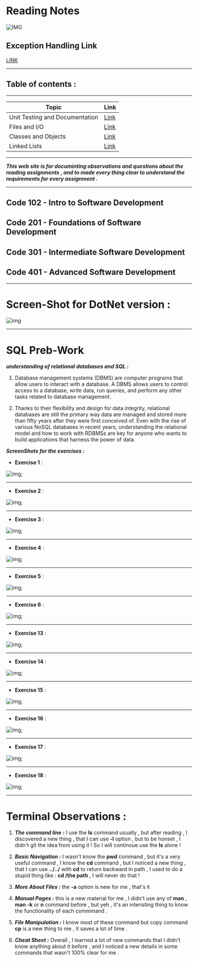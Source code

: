 # Reading Notes

![IMG](https://www.noodleman.co.uk/images/source/internal-notes/Notes.png)

## Exception Handling Link

[LINK](/ExceptionsHandling.md)

---

## Table of contents :

---

| Topic      | Link |
| -----------| ----------- |
|   Unit Testing and Documentation    |   [Link](/UnitTestingAndDocumentation.md)     |
|   Files and I/O                     |   [Link](/FilesStreams.md)                    |
|   Classes and Objects                     |   [Link](/classesAndObjects.md)                    |
|   Linked Lists       |   [Link](/LinkedLists.md)                    |


---



***This web site is for documinting observations and questions about the reading assignments , and to made every thing clear to understand the requirements for every assignment .***

---

## Code 102 - Intro to Software Development
## Code 201 - Foundations of Software Development
## Code 301 - Intermediate Software Development
## Code 401 - Advanced Software Development

---

# Screen-Shot for DotNet version :

![img](/aseets/dotnet-version.PNG)

---




# SQL Preb-Work

***understanding of relational databases and SQL :***
1. Database management systems (DBMS) are computer programs that allow users to interact with a database. A DBMS allows users to control access to a database, write data, run queries, and perform any other tasks related to database management.

2. Thanks to their flexibility and design for data integrity, relational databases are still the primary way data are managed and stored more than fifty years after they were first conceived of. Even with the rise of various NoSQL databases in recent years, understanding the relational model and how to work with RDBMSs are key for anyone who wants to build applications that harness the power of data.

***ScreenShots for the exercises :***

- **Exercise 1** :

![img](/aseets/Exercise1.PNG);

---

- **Exercise 2** :

![img](/aseets/Exercise2.PNG);

---

- **Exercise 3** :

![img](/aseets/Exercise3.PNG);

---

- **Exercise 4** :

![img](/aseets/Exercise4.PNG);

---

- **Exercise 5** :

![img](/aseets/Exercise5.PNG);

---

- **Exercise 6** :

![img](/aseets/Exercise6.PNG);

---

- **Exercise 13** :

![img](/aseets/Exercise13.PNG);

---

- **Exercise 14** :

![img](/aseets/Exercise14.PNG);

---

- **Exercise 15** :

![img](/aseets/Exercise15.PNG);

---

- **Exercise 16** :

![img](/aseets/Exercise16.PNG);

---

- **Exercise 17** :

![img](/aseets/Exercise17.PNG);

---

- **Exercise 18** :

![img](/aseets/Exercise18.PNG);

---

# Terminal Observations :

1. ***The command line :*** I use the **ls** command usually , but after reading , I discovered a new thing , that I can use **-l** option , but to be honset , I didn't git the idea from using it ! So I will continoue use the **ls** alone !

2. ***Basic Navigation :*** I wasn't know the **pwd** command , but it's a very useful command , I know the **cd** command , but I noticed a new thing , that I can use **../../** with **cd** to return backward in path , I used to do a stupid thing like : **cd /the path** , I will never do that !

3. ***More About Files :*** the **-a** option is new for me , that's it 

4. ***Manual Pages :*** this is a new material for me , I didn't use any of **man** , **man -k** or **n** command before , but yeh , it's an interisting thing to know the functionality of each commmand .

5. ***File Manipulation :*** I know most of these command but copy command **cp** is a new thing to me , it saves a lot of time .

6. ***Cheat Sheet :*** Overall , I learned a lot of new commands that I didn't know anything about it before  , and I noticed a new details in some commands that wasn't 100% clear for me .






